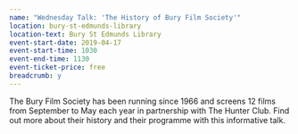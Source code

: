 ```yaml
---
name: "Wednesday Talk: 'The History of Bury Film Society'"
location: bury-st-edmunds-library
location-text: Bury St Edmunds Library
event-start-date: 2019-04-17
event-start-time: 1030
event-end-time: 1130
event-ticket-price: free
breadcrumb: y
---
```


The Bury Film Society has been running since 1966 and screens 12 films from September to May each year in partnership with The Hunter Club. Find out more about their history and their programme with this informative talk.
